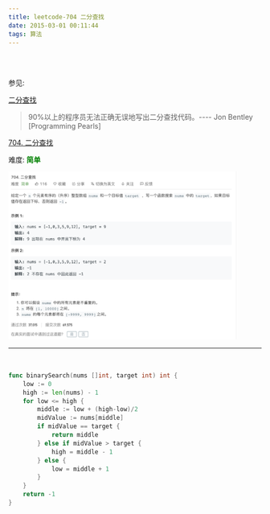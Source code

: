 ```yaml
---
title: leetcode-704 二分查找
date: 2015-03-01 00:11:44
tags: 算法
---
```

<br>

<br>

参见:

[二分查找](http://www.dashen.tech/2015/03/23/%E4%BA%8C%E5%88%86%E6%9F%A5%E6%89%BE/)

> 90%以上的程序员无法正确无误地写出二分查找代码。---- Jon Bentley  [Programming Pearls]


[704. 二分查找](https://leetcode-cn.com/problems/binary-search/)

难度:  <font color="green">**简单**</font>


<img src="leetcode-704-二分查找/0.png" width = 90% height = 50% />


<br>

---


<br>

```go
func binarySearch(nums []int, target int) int {
	low := 0
	high := len(nums) - 1
	for low <= high {
		middle := low + (high-low)/2
		midValue := nums[middle]
		if midValue == target {
			return middle
		} else if midValue > target {
			high = middle - 1
		} else {
			low = middle + 1
		}
	}
	return -1
}
```
